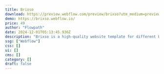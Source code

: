 ```yaml
---
title: Brixso
download: https://preview.webflow.com/preview/brixso?utm_medium=preview_link&utm_source=designer&utm_content=brixso&preview=60ad432696f8fc772490ae4c26415572&locale=en&workflow=preview
demo: https://brixso.webflow.io/
price: 49
author: "Flowpath"
date: 2024-12-01T05:13:45.936Z
description: "Brixso is a high-quality website template for different business and consulting services, like business advice, marketing help, advertising guidance, financial advice, investment consulting, accounting services, HR advice, and more."
ssg: ["Webflow"]
css: []
ui: []
cms: []
category: []
draft: false
---
```


